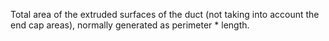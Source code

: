 ﻿Total area of the extruded surfaces of the duct (not taking into account the end cap areas), normally generated as perimeter \* length.